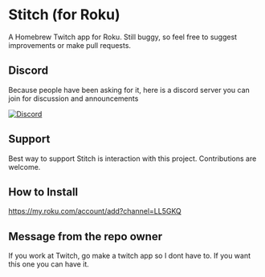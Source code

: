 # Stitch (for Roku)

A Homebrew Twitch app for Roku. Still buggy, so feel free to suggest improvements or make pull requests.

## Discord

Because people have been asking for it, here is a discord server you can join for discussion and announcements

[![Discord](https://discordapp.com/api/guilds/1056784102084313179/widget.png?style=banner4)](https://discord.gg/KsdejA43SD)

## Support

Best way to support Stitch is interaction with this project. Contributions are welcome.

## How to Install

<https://my.roku.com/account/add?channel=LL5GKQ>

## Message from the repo owner

If you work at Twitch, go make a twitch app so I dont have to. If you want this one you can have it.
